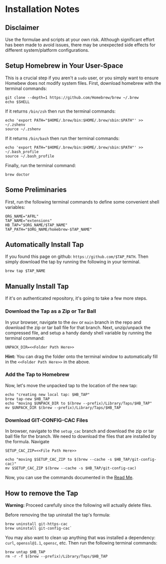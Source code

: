 # Installation Notes
## Disclaimer
Use the formulae and scripts at your own risk. Although significant effort has been made to avoid issues, there may be unexpected side effects for different system/platform configurations.

## Setup Homebrew in Your User-Space
This is a crucial step if you aren't a `sudo` user, or you simply want to ensure Homebew does not modify system files. First, download homebrew with the terminal commands:
```
git clone --depth=1 https://github.com/Homebrew/brew ~/.brew
echo $SHELL
```

If it returns `/bin/zsh` then run the terminal commands:
```
echo 'export PATH="$HOME/.brew/bin:$HOME/.brew/sbin:$PATH"' >> ~/.zshenv
source ~/.zshenv
```

If it returns `/bin/bash` then run ther terminal commands:
```
echo 'export PATH="$HOME/.brew/bin:$HOME/.brew/sbin:$PATH"' >> ~/.bash_profile
source ~/.bash_profile
```

Finally, run the terminal command:
```
brew doctor
```
## Some Preliminaries
First, run the following terminal commands to define some convenient shell variables:

```
ORG_NAME="AFRL"
TAP_NAME="extensions"
HB_TAP="$ORG_NAME/$TAP_NAME"
TAP_PATH="$ORG_NAME/homebrew-$TAP_NAME"
```

## Automatically Install Tap
If you found this page on github: `https://github.com/$TAP_PATH`. Then simply download the tap by running the following in your terminal.

```
brew tap $TAP_NAME
```

## Manually Install Tap
If it's on authenticated repository, it's going to take a few more steps.

### Download the Tap as a Zip or Tar Ball
In your browser, navigate to the `dev` or `main` branch in the repo and download the zip or tar ball file for that branch. Next, unzip/unpack the compressed file,  and setup a handy dandy shell variable by running the terminal command:
```
UNPACK_DIR=<<Folder Path Here>>
```
**Hint:** You can drag the folder onto the terminal window to automatically fill in the `<<Folder Path Here>>` in the above.

### Add the Tap to Homebrew
Now, let's move the unpacked tap to the location of the new tap:
```
echo "creating new local tap: $HB_TAP"
brew tap-new $HB_TAP
echo "moving $UNPACK_DIR to $(brew --prefix)/Library/Taps/$HB_TAP"
mv $UNPACK_DIR $(brew --prefix)/Library/Taps/$HB_TAP
```
### Download GIT-CONFIG-CAC Files
In browser, navigate to the `setup_cac` branch and download the zip or tar ball file for the branch. We need to download the files that are installed by the formula. Navigate
```
SETUP_CAC_ZIP=<<File Path Here>>
```
```
echo "moving $SETUP_CAC_ZIP to $(brew --cache -s $HB_TAP/git-config-cac)"
mv $SETUP_CAC_ZIP $(brew --cache -s $HB_TAP/git-config-cac)
```
Now, you can use the commands documented in the [Read Me](README.md).

## How to remove the Tap

**Warning:** Proceed carefully since the following will actually delete files.

Before removing the tap uninstall the tap's formula:
```
brew uninstall git-https-cac
brew uninstall git-config-cac`
```

You may also want to clean up anything that was installed a  dependency: `curl`, `openssl@1.1`, `opensc`, etc. Then run the following terminal commands:

```
brew untap $HB_TAP
rm -r -f $(brew --prefix)/Library/Taps/$HB_TAP
```
